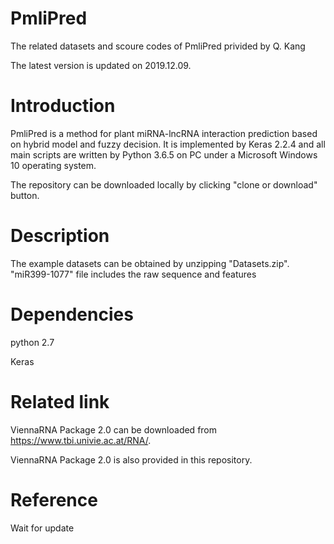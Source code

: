# PmliPred
The related datasets and scoure codes of PmliPred privided by Q. Kang

The latest version is updated on 2019.12.09.

# Introduction
PmliPred is a method for plant miRNA-lncRNA interaction prediction based on hybrid model and fuzzy decision. It is implemented by Keras 2.2.4 and all main scripts are written by Python 3.6.5 on PC under a Microsoft Windows 10 operating system.

The repository can be downloaded locally by clicking "clone or download" button.

# Description
The example datasets can be obtained by unzipping "Datasets.zip". "miR399-1077" file includes the raw sequence and features

# Dependencies
python 2.7

Keras

# Related link
ViennaRNA Package 2.0 can be downloaded from https://www.tbi.univie.ac.at/RNA/.

ViennaRNA Package 2.0 is also provided in this repository.

# Reference
Wait for update
